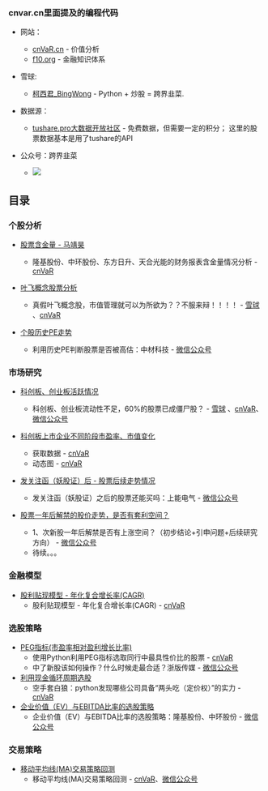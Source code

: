 ### cnvar.cn里面提及的编程代码
- 网站：
  - [cnVaR.cn](https://cnvar.cn) - 价值分析
  - [f10.org](https://f10.org) - 金融知识体系

- 雪球:  
  - [柯西君_BingWong](https://xueqiu.com/u/enalpha) - Python + 炒股 = 跨界韭菜.

 - 数据源：
   - [tushare.pro大数据开放社区](https://tushare.pro/register?reg=333980) - 免费数据，但需要一定的积分； 这里的股票数据基本是用了tushare的API

 - 公众号：跨界韭菜
   - ![](https://cdn.jsdelivr.net/gh/filess/img16@main/2021/05/13/1620876518337-b0e0974f-0394-4e96-a0b4-8ee7b700e8c6.png)


## 目录
### 个股分析
- [股票含金量 - 马靖昊](https://github.com/chinobing/cnvar.cn-source-code/blob/main/%E4%B8%AA%E8%82%A1%E5%88%86%E6%9E%90/%E9%A9%AC%E9%9D%96%E6%98%8A_%E8%82%A1%E7%A5%A8%E5%90%AB%E9%87%91%E9%87%8F.ipynb) 
    - 隆基股份、中环股份、东方日升、天合光能的财务报表含金量情况分析 - [cnVaR](https://cnvar.cn/2021/05/17/quality-of-stocks/)

 - [叶飞概念股票分析](https://github.com/chinobing/cnvar.cn-source-code/blob/main/%E4%B8%AA%E8%82%A1%E5%88%86%E6%9E%90/%E5%8F%B6%E9%A3%9E%E6%A6%82%E5%BF%B5%E8%82%A1%E7%A5%A8%E5%88%86%E6%9E%90.ipynb)
    - 真假叶飞概念股，市值管理就可以为所欲为？？不服来辩！！！！ - [雪球](https://xueqiu.com/1376904303/180650865) 、[cnVaR](https://cnvar.cn/2021/05/24/yefei-concept/)

 - [个股历史PE走势](https://github.com/chinobing/cnvar.cn-source-code/blob/main/%E4%B8%AA%E8%82%A1%E5%88%86%E6%9E%90/%E4%B8%AA%E8%82%A1%E5%8E%86%E5%8F%B2PE%E8%B5%B0%E5%8A%BF.ipynb)
    - 利用历史PE判断股票是否被高估：中材科技 - [微信公众号](https://mp.weixin.qq.com/s/782-PBrP8SEhOANlAxbXnw)

### 市场研究
 - [科创板、创业板活跃情况](https://github.com/chinobing/cnvar.cn-source-code/blob/main/%E5%B8%82%E5%9C%BA%E7%A0%94%E7%A9%B6/%E7%A7%91%E5%88%9B%E6%9D%BF%E3%80%81%E5%88%9B%E4%B8%9A%E6%9D%BF%E6%B4%BB%E8%B7%83%E6%83%85%E5%86%B5.ipynb)
    - 科创板、创业板流动性不足，60%的股票已成僵尸股？ - [雪球](https://xueqiu.com/1376904303/181000930) 、[cnVaR](https://cnvar.cn/2021/05/27/chinese-market-liquidity/)、[微信公众号](https://mp.weixin.qq.com/s/O0a9YlKJN_lF99pg9SPKtg)

 - [科创板上市企业不同阶段市盈率、市值变化](https://github.com/chinobing/cnvar.cn-source-code/tree/main/%E5%B8%82%E5%9C%BA%E7%A0%94%E7%A9%B6/%E7%A7%91%E5%88%9B%E6%9D%BF%E4%B8%8A%E5%B8%82%E4%BC%81%E4%B8%9A%E4%B8%8D%E5%90%8C%E9%98%B6%E6%AE%B5%E5%B8%82%E7%9B%88%E7%8E%87%E3%80%81%E5%B8%82%E5%80%BC%E5%8F%98%E5%8C%96)
    - 获取数据 - [cnVaR](https://cnvar.cn/2020/10/18/kcb-stats-data/)
    - 动态图 - [cnVaR](https://cnvar.cn/2020/10/20/kcb-stats-animation/)

 - [发关注函（妖股证）后 - 股票后续走势情况](https://github.com/chinobing/cnvar.cn-source-code/blob/main/%E5%B8%82%E5%9C%BA%E7%A0%94%E7%A9%B6/%E5%8F%91%E5%A6%96%E8%82%A1%E8%AF%81%E5%90%8E%20-%20%E6%B6%A8%E5%81%9C%E6%83%85%E5%86%B5.ipynb)
    - 发关注函（妖股证）之后的股票还能买吗：上能电气 - [微信公众号](https://mp.weixin.qq.com/s/Vn5rQ-ciivJKZgAPDvPuVQ)

 - [股票一年后解禁的股价走势，是否有套利空间？]()
    - 1、次新股一年后解禁是否有上涨空间？（初步结论+引申问题+后续研究方向） - [微信公众号](https://mp.weixin.qq.com/s/3tQR1o5keLUy0oRMXm7L_g)
    - 待续。。。


### 金融模型
- [股利贴现模型 - 年化复合增长率(CAGR)](https://github.com/chinobing/cnvar.cn-source-code/blob/main/%E9%87%91%E8%9E%8D%E6%A8%A1%E5%9E%8B/Compound%20Annual%20Growth%20Rate%20(CAGR).ipynb)
    - 股利贴现模型 - 年化复合增长率(CAGR) - [cnVaR](https://cnvar.cn/2021/06/10/chinese-stock-compounded-annual-growth-rate/)

### 选股策略
- [PEG指标(市盈率相对盈利增长比率)](https://github.com/chinobing/cnvar.cn-source-code/blob/main/%E9%80%89%E8%82%A1/PEG.ipynb)
    - 使用Python利用PEG指标选取同行中最具性价比的股票 - [cnVaR](https://cnvar.cn/2021/06/11/chinese-stock-PEG-stock-selections/)
    - 中了新股该如何操作？什么时候走最合适？浙版传媒 - [微信公众号](https://mp.weixin.qq.com/s/q_XHYf4J_DFet_zNvf_nsQ)
- [利用现金循环周期选股](https://github.com/chinobing/cnvar.cn-source-code/blob/main/%E9%80%89%E8%82%A1/cash-circulation.ipynb)
    - 空手套白狼：python发现哪些公司具备“两头吃（定价权）”的实力 - [cnVaR](https://cnvar.cn/2021/06/24/chinese-stock-with-pricing-power/)
- [ 企业价值（EV）与EBITDA比率的选股策略](https://github.com/chinobing/cnvar.cn-source-code/blob/main/%E9%80%89%E8%82%A1/EV-EBITDA-stocks.ipynb)
    - 企业价值（EV）与EBITDA比率的选股策略：隆基股份、中环股份 - [微信公众号](https://mp.weixin.qq.com/s/ahlS6IJ0C9lZx0qa2JAhog)

### 交易策略
- [移动平均线(MA)交易策略回测](https://github.com/chinobing/cnvar.cn-source-code/blob/main/%E4%BA%A4%E6%98%93%E7%AD%96%E7%95%A5/backtesting_moving_average.ipynb)
    - 移动平均线(MA)交易策略回测 - [cnVaR](https://cnvar.cn/2019/02/06/backtesting-moving-average/)、[微信公众号](https://mp.weixin.qq.com/s/hfkMAFSJfdqnh-wPQA9kPQ)
